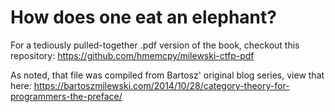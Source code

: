 # How does one eat an elephant?

For a tediously pulled-together .pdf version of the book, checkout this repository:
https://github.com/hmemcpy/milewski-ctfp-pdf

As noted, that file was compiled from Bartosz' original blog series, view that here:
https://bartoszmilewski.com/2014/10/28/category-theory-for-programmers-the-preface/
